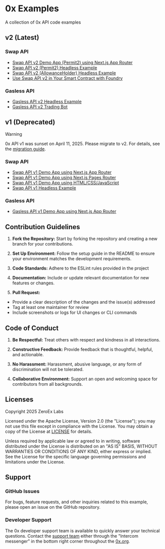 # 0x Examples

A collection of 0x API code examples

## v2 (Latest)

### Swap API

- [Swap API v2 Demo App (Permit2) using Next.js App Router](https://github.com/0xProject/0x-examples/tree/main/swap-v2-next-app)
- [Swap API v2 (Permit2) Headless Example](https://github.com/0xProject/0x-examples/tree/main/swap-v2-headless-example)
- [Swap API v2 (AllowanceHolder) Headless Example](https://github.com/0xProject/0x-examples/tree/main/swap-v2-allowance-holder-headless-example)
- [Use Swap API v2 in Your Smart Contract with Foundry](https://github.com/0xProject/0x-examples/tree/main/swap-v2-with-foundry)

### Gasless API

- [Gasless API v2 Headless Example](https://github.com/0xProject/0x-examples/blob/main/gasless-v2-headless-example/README.md)
- [Gasless API v2 Trading Bot](https://github.com/0xProject/0x-examples/tree/main/gasless-v2-trading-bot)


## v1 (Deprecated)

> [!WARNING]  
> 0x API v1 was sunset on April 11, 2025. Please migrate to v2. For details, see the [migration guide](https://0x.org/docs/upgrading).

### Swap API

- [Swap API v1 Demo App using Next.js App Router](https://github.com/0xProject/0x-examples/tree/main/swap-next-app)
- [Swap API v1 Demo App using Next.js Pages Router](https://github.com/0xProject/0x-nextjs-demo-app/tree/main)
- [Swap API v1 Demo App using HTML/CSS/JavaScript](https://github.com/0xProject/swap-demo-tutorial)
- [Swap API v1 Headless Example](https://github.com/0xProject/0x-examples/tree/main/swap-headless-example)

### Gasless API

- [Gasless API v1 Demo App using Next.js App Router](https://github.com/0xProject/0x-examples/tree/main/gasless-next-app)


## Contribution Guidelines

1. **Fork the Repository:** Start by forking the repository and creating a new branch for your contributions.

2. **Set Up Environment:** Follow the setup guide in the README to ensure your environment matches the development requirements.

3. **Code Standards:** Adhere to the ESLint rules provided in the project

4. **Documentation:** Include or update relevant documentation for new features or changes.

5. **Pull Request:**
- Provide a clear description of the changes and the issue(s) addressed
- Tag at least one maintainer for review
- Include screenshots or logs for UI changes or CLI commands

## Code of Conduct

1. **Be Respectful:** Treat others with respect and kindness in all interactions.

2. **Constructive Feedback:** Provide feedback that is thoughtful, helpful, and actionable.

3. **No Harassment:** Harassment, abusive language, or any form of discrimination will not be tolerated.

4. **Collaborative Environment:** Support an open and welcoming space for contributors from all backgrounds.

## Licenses

Copyright 2025 ZeroEx Labs

Licensed under the Apache License, Version 2.0 (the "License"); you may not use this file except in compliance with the License. You may obtain a copy of the License at [LICENSE](http://www.apache.org/licenses/LICENSE-2.0) for details.

Unless required by applicable law or agreed to in writing, software distributed under the License is distributed on an "AS IS" BASIS, WITHOUT WARRANTIES OR CONDITIONS OF ANY KIND, either express or implied. See the License for the specific language governing permissions and limitations under the License.

## Support

### GitHub Issues
For bugs, feature requests, and other inquiries related to this example, please open an issue on the GitHub repository.

### Developer Support
The 0x developer support team is available to quickly answer your technical questions. Contact the [support team](https://0x.org/docs/introduction/community#contact-support) either through the "Intercom messenger" in the bottom right corner throughout the [0x.org](https://0x.org/).
